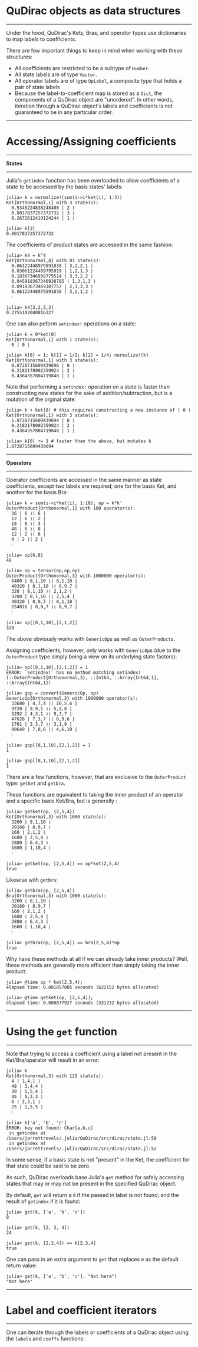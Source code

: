 # QuDirac objects as data structures
---

Under the hood, QuDirac's Kets, Bras, and operator types use dictionaries to map labels to coefficients.

There are few important things to keep in mind when working with these structures:

- All coefficients are restricted to be a subtype of `Number`.
- All state labels are of type `Vector`.
- All operator labels are of type `OpLabel`, a composite type that holds a pair of state labels
- Because the label-to-coefficient map is stored as a `Dict`, the components of a QuDirac object are "unordered". In other words, iteration through a QuDirac object's labels and coefficients is not guaranteed to be in any particular order.

---
#  Accessing/Assigning coefficients
---

**States**

---

Julia's `getindex` function has been overloaded to allow coefficients of a state to be accessed by the basis states' labels:

```
julia> k = normalize!(sum(i->i*ket(i), 1:3))
Ket{Orthonormal,1} with 3 state(s):
  0.5345224838248488 | 2 ⟩
  0.8017837257372732 | 3 ⟩
  0.2672612419124244 | 1 ⟩

julia> k[3]
0.8017837257372732

```

The coefficients of product states are accessed in the same fashion:

```
julia> k4 = k^4
Ket{Orthonormal,4} with 81 state(s):
  0.06122448979591838 | 3,2,2,1 ⟩
  0.03061224489795919 | 1,2,1,3 ⟩
  0.18367346938775514 | 3,3,2,2 ⟩
  0.045918367346938785 | 1,3,1,3 ⟩
  0.09183673469387757 | 2,1,3,3 ⟩
  0.06122448979591838 | 3,2,1,2 ⟩
  ⁞

julia> k4[3,2,3,3]
0.2755102040816327

```

One can also peform `setindex!` operations on a state: 

```
julia> k = 0*ket(0)
Ket{Orthonormal,1} with 1 state(s):
  0 | 0 ⟩

julia> k[0] = 1; k[1] = 1/2; k[2] = 1/4; normalize!(k)
Ket{Orthonormal,1} with 3 state(s):
  0.8728715609439696 | 0 ⟩
  0.2182178902359924 | 2 ⟩
  0.4364357804719848 | 1 ⟩
```

Note that performing a `setindex!` operation on a state is faster than constructing new states for the sake of addition/subtraction,
but is a mutation of the orginal state:

```
julia> k + ket(0) # this requires constructing a new instance of | 0 ⟩
Ket{Orthonormal,1} with 3 state(s):
  1.8728715609439694 | 0 ⟩
  0.2182178902359924 | 2 ⟩
  0.4364357804719848 | 1 ⟩

julia> k[0] += 1 # faster than the above, but mutates k
1.8728715609439694
```

---
**Operators**

---

Operator coefficients are accessed in the same manner as state coefficients, except two labels are required; one for the basis Ket, and another for the basis Bra:

```
julia> k = sum(i->i*ket(i), 1:10); op = k*k'
OuterProduct{Orthonormal,1} with 100 operator(s):
  36 | 6 ⟩⟨ 6 |
  12 | 6 ⟩⟨ 2 |
  18 | 6 ⟩⟨ 3 |
  48 | 6 ⟩⟨ 8 |
  12 | 2 ⟩⟨ 6 |
  4 | 2 ⟩⟨ 2 |
  ⁞

julia> op[6,8]
48

julia> op = tensor(op,op,op)
OuterProduct{Orthonormal,3} with 1000000 operator(s):
  6400 | 8,1,10 ⟩⟨ 8,1,10 |
  40320 | 8,1,10 ⟩⟨ 8,9,7 |
  320 | 8,1,10 ⟩⟨ 2,1,2 |
  3200 | 8,1,10 ⟩⟨ 2,5,4 |
  40320 | 8,9,7 ⟩⟨ 8,1,10 |
  254016 | 8,9,7 ⟩⟨ 8,9,7 |
  ⁞

julia> op[[8,1,10],[2,1,2]]
320
```

The above obviously works with `GenericOp`s as well as `OuterProduct`s.

Assigning coefficients, however, only works with `GenericOp`s (due to the 
`OuterProduct` type simply being a view on its underlying state factors):

```
julia> op[[8,1,10],[2,1,2]] = 1
ERROR: `setindex!` has no method matching setindex!(::OuterProduct{Orthonormal,3}, ::Int64, ::Array{Int64,1}, ::Array{Int64,1})

julia> gop = convert(GenericOp, op)
GenericOp{Orthonormal,3} with 1000000 operator(s):
  33600 | 4,7,4 ⟩⟨ 10,5,6 |
  9720 | 9,9,1 ⟩⟨ 5,3,8 |
  5292 | 4,3,1 ⟩⟨ 9,7,7 |
  47628 | 7,3,7 ⟩⟨ 6,9,6 |
  1701 | 3,3,7 ⟩⟨ 3,1,9 |
  80640 | 7,8,6 ⟩⟨ 4,6,10 |
  ⁞

julia> gop[[8,1,10],[2,1,2]] = 1
1

julia> gop[[8,1,10],[2,1,2]]
1
```

There are a few functions, however, that are exclusive to the `OuterProduct` 
type: `getket` and `getbra`. 

These functions are equivalent to taking the inner product of an operator
and a specific basis Ket/Bra, but is generally :

```
julia> getket(op, {2,5,4})
Ket{Orthonormal,3} with 1000 state(s):
  3200 | 8,1,10 ⟩
  20160 | 8,9,7 ⟩
  160 | 2,1,2 ⟩
  1600 | 2,5,4 ⟩
  2880 | 6,4,3 ⟩
  1600 | 1,10,4 ⟩
  ⁞

julia> getket(op, [2,5,4]) == op*ket(2,5,4)
true
```

Likewise with `getbra`:

```
julia> getbra(op, [2,5,4])
Bra{Orthonormal,3} with 1000 state(s):
  3200 ⟨ 8,1,10 |
  20160 ⟨ 8,9,7 |
  160 ⟨ 2,1,2 |
  1600 ⟨ 2,5,4 |
  2880 ⟨ 6,4,3 |
  1600 ⟨ 1,10,4 |
  ⁞

julia> getbra(op, [2,5,4]) == bra(2,5,4)*op
true
```

Why have these methods at all if we can already take inner products? Well, these methods are 
generally more efficient than simply taking the inner product: 

```
julia> @time op * ket(2,5,4);
elapsed time: 0.001857005 seconds (622152 bytes allocated)

julia> @time getket(op, [2,5,4]);
elapsed time: 0.000877927 seconds (331232 bytes allocated)
```

---
#  Using the `get` function
---

Note that trying to access a coefficient using a label not present in the Ket/Bra/operator will 
result in an error:

```
julia> k
Ket{Orthonormal,3} with 125 state(s):
  4 | 1,4,1 ⟩
  48 | 3,4,4 ⟩
  20 | 1,5,4 ⟩
  45 | 5,3,3 ⟩
  6 | 2,3,1 ⟩
  25 | 1,5,5 ⟩
  ⁞

julia> k['a', 'b', 'c']
ERROR: key not found: Char[a,b,c]
 in getindex at /Users/jarrettrevels/.julia/QuDirac/src/dirac/state.jl:50
 in getindex at /Users/jarrettrevels/.julia/QuDirac/src/dirac/state.jl:52
```

In some sense, if a basis state is not "present" in the Ket, the coefficient for that state could be said to be zero.

As such, QuDirac overloads base Julia's `get` method for safely accessing states that may or may not be present in the specified QuDirac object. 

By default, `get` will return a `0` if the passed in label is not found, and the result of `getindex` if it is found:

```
julia> get(k, ['a', 'b', 'c'])
0

julia> get(k, [2, 3, 4])
24

julia> get(k, [2,3,4]) == k[2,3,4]
true
```

One can pass in an extra argument to `get` that replaces `0` as the default return value: 

```
julia> get(k, ['a', 'b', 'c'], "Not here")
"Not here"
```

---
#  Label and coefficient iterators
---

One can iterate through the labels or coefficients of a QuDirac object using the `labels` and `coeffs` functions:



